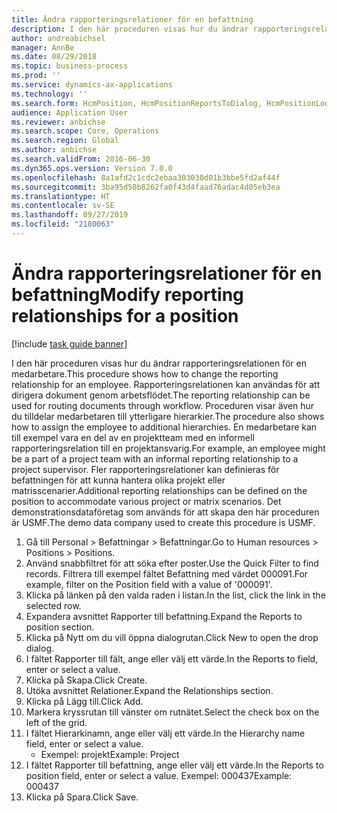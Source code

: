 ```yaml
---
title: Ändra rapporteringsrelationer för en befattning
description: I den här proceduren visas hur du ändrar rapporteringsrelationen för en medarbetare.
author: andreabichsel
manager: AnnBe
ms.date: 08/29/2018
ms.topic: business-process
ms.prod: ''
ms.service: dynamics-ax-applications
ms.technology: ''
ms.search.form: HcmPosition, HcmPositionReportsToDialog, HcmPositionLookup
audience: Application User
ms.reviewer: anbichse
ms.search.scope: Core, Operations
ms.search.region: Global
ms.author: anbichse
ms.search.validFrom: 2016-06-30
ms.dyn365.ops.version: Version 7.0.0
ms.openlocfilehash: 8a1afd2c1cdc2ebaa303030d01b3bbe5fd2af44f
ms.sourcegitcommit: 3ba95d50b8262fa0f43d4faad76adac4d05eb3ea
ms.translationtype: HT
ms.contentlocale: sv-SE
ms.lasthandoff: 09/27/2019
ms.locfileid: "2180063"
---
```

# <a name="modify-reporting-relationships-for-a-position"></a><span data-ttu-id="e2fa9-103">Ändra rapporteringsrelationer för en befattning</span><span class="sxs-lookup"><span data-stu-id="e2fa9-103">Modify reporting relationships for a position</span></span>

[!include [task guide banner](../../includes/task-guide-banner.md)]

<span data-ttu-id="e2fa9-104">I den här proceduren visas hur du ändrar rapporteringsrelationen för en medarbetare.</span><span class="sxs-lookup"><span data-stu-id="e2fa9-104">This procedure shows how to change the reporting relationship for an employee.</span></span> <span data-ttu-id="e2fa9-105">Rapporteringsrelationen kan användas för att dirigera dokument genom arbetsflödet.</span><span class="sxs-lookup"><span data-stu-id="e2fa9-105">The reporting relationship can be used for routing documents through workflow.</span></span> <span data-ttu-id="e2fa9-106">Proceduren visar även hur du tilldelar medarbetaren till ytterligare hierarkier.</span><span class="sxs-lookup"><span data-stu-id="e2fa9-106">The procedure also shows how to assign the employee to additional hierarchies.</span></span> <span data-ttu-id="e2fa9-107">En medarbetare kan till exempel vara en del av en projektteam med en informell rapporteringsrelation till en projektansvarig.</span><span class="sxs-lookup"><span data-stu-id="e2fa9-107">For example, an employee might be a part of a project team with an informal reporting relationship to a project supervisor.</span></span> <span data-ttu-id="e2fa9-108">Fler rapporteringsrelationer kan definieras för befattningen för att kunna hantera olika projekt eller matrisscenarier.</span><span class="sxs-lookup"><span data-stu-id="e2fa9-108">Additional reporting relationships can be defined on the position to accommodate various project or matrix scenarios.</span></span> <span data-ttu-id="e2fa9-109">Det demonstrationsdataföretag som används för att skapa den här proceduren är USMF.</span><span class="sxs-lookup"><span data-stu-id="e2fa9-109">The demo data company used to create this procedure is USMF.</span></span>

1. <span data-ttu-id="e2fa9-110">Gå till Personal > Befattningar > Befattningar.</span><span class="sxs-lookup"><span data-stu-id="e2fa9-110">Go to Human resources > Positions > Positions.</span></span>
2. <span data-ttu-id="e2fa9-111">Använd snabbfiltret för att söka efter poster.</span><span class="sxs-lookup"><span data-stu-id="e2fa9-111">Use the Quick Filter to find records.</span></span> <span data-ttu-id="e2fa9-112">Filtrera till exempel fältet Befattning med värdet 000091.</span><span class="sxs-lookup"><span data-stu-id="e2fa9-112">For example, filter on the Position field with a value of '000091'.</span></span>
3. <span data-ttu-id="e2fa9-113">Klicka på länken på den valda raden i listan.</span><span class="sxs-lookup"><span data-stu-id="e2fa9-113">In the list, click the link in the selected row.</span></span>
4. <span data-ttu-id="e2fa9-114">Expandera avsnittet Rapporter till befattning.</span><span class="sxs-lookup"><span data-stu-id="e2fa9-114">Expand the Reports to position section.</span></span>
5. <span data-ttu-id="e2fa9-115">Klicka på Nytt om du vill öppna dialogrutan.</span><span class="sxs-lookup"><span data-stu-id="e2fa9-115">Click New to open the drop dialog.</span></span>
6. <span data-ttu-id="e2fa9-116">I fältet Rapporter till fält, ange eller välj ett värde.</span><span class="sxs-lookup"><span data-stu-id="e2fa9-116">In the Reports to field, enter or select a value.</span></span>
7. <span data-ttu-id="e2fa9-117">Klicka på Skapa.</span><span class="sxs-lookup"><span data-stu-id="e2fa9-117">Click Create.</span></span>
8. <span data-ttu-id="e2fa9-118">Utöka avsnittet Relationer.</span><span class="sxs-lookup"><span data-stu-id="e2fa9-118">Expand the Relationships section.</span></span>
9. <span data-ttu-id="e2fa9-119">Klicka på Lägg till.</span><span class="sxs-lookup"><span data-stu-id="e2fa9-119">Click Add.</span></span>
10. <span data-ttu-id="e2fa9-120">Markera kryssrutan till vänster om rutnätet.</span><span class="sxs-lookup"><span data-stu-id="e2fa9-120">Select the check box on the left of the grid.</span></span>
11. <span data-ttu-id="e2fa9-121">I fältet Hierarkinamn, ange eller välj ett värde.</span><span class="sxs-lookup"><span data-stu-id="e2fa9-121">In the Hierarchy name field, enter or select a value.</span></span>
    * <span data-ttu-id="e2fa9-122">Exempel: projekt</span><span class="sxs-lookup"><span data-stu-id="e2fa9-122">Example: Project</span></span>  
12. <span data-ttu-id="e2fa9-123">I fältet Rapporter till befattning, ange eller välj ett värde.</span><span class="sxs-lookup"><span data-stu-id="e2fa9-123">In the Reports to position field, enter or select a value.</span></span>  <span data-ttu-id="e2fa9-124">Exempel: 000437</span><span class="sxs-lookup"><span data-stu-id="e2fa9-124">Example:  000437</span></span>
13. <span data-ttu-id="e2fa9-125">Klicka på Spara.</span><span class="sxs-lookup"><span data-stu-id="e2fa9-125">Click Save.</span></span>

